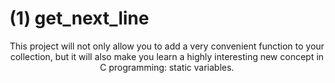 # <head>(1) get_next_line</head>
<p align="center"> This project will not only allow you to add a very convenient function to your collection,
but it will also make you learn a highly interesting new concept in C programming: static variables.</p>
